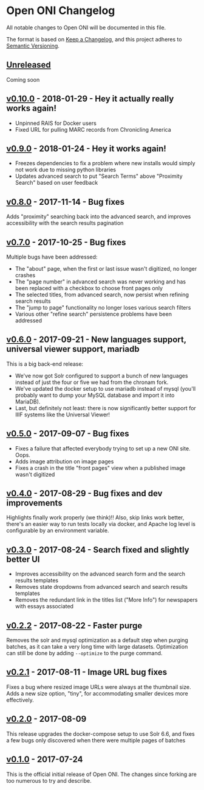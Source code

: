 # Open ONI Changelog
All notable changes to Open ONI will be documented in this file.

The format is based on [Keep a Changelog](https://keepachangelog.com/en/1.0.0/),
and this project adheres to [Semantic
Versioning](https://semver.org/spec/v2.0.0.html).

## [Unreleased]
Coming soon

## [v0.10.0] - 2018-01-29 - Hey it actually really works again!
- Unpinned RAIS for Docker users
- Fixed URL for pulling MARC records from Chronicling America

## [v0.9.0] - 2018-01-24 - Hey it works again!
- Freezes dependencies to fix a problem where new installs would simply not work
  due to missing python libraries
- Updates advanced search to put "Search Terms" above "Proximity Search" based
  on user feedback

## [v0.8.0] - 2017-11-14 - Bug fixes
Adds "proximity" searching back into the advanced search, and improves
accessibility with the search results pagination

## [v0.7.0] - 2017-10-25 - Bug fixes
Multiple bugs have been addressed:
- The "about" page, when the first or last issue wasn't digitized, no longer
  crashes
- The "page number" in advanced search was never working and has been replaced
  with a checkbox to choose front pages only
- The selected titles, from advanced search, now persist when refining search
  results
- The "jump to page" functionality no longer loses various search filters
- Various other "refine search" persistence problems have been addressed

## [v0.6.0] - 2017-09-21 - New languages support, universal viewer support, mariadb
This is a big back-end release:
- We've now got Solr configured to support a bunch of new languages instead of
  just the four or five we had from the chronam fork.
- We've updated the docker setup to use mariadb instead of mysql (you'll
  probably want to dump your MySQL database and import it into MariaDB).
- Last, but definitely not least: there is now significantly better support for
  IIIF systems like the Universal Viewer!

## [v0.5.0] - 2017-09-07 - Bug fixes
- Fixes a failure that affected everybody trying to set up a new ONI site. Oops.
- Adds image attribution on image pages
- Fixes a crash in the title "front pages" view when a published image wasn't
  digitized

## [v0.4.0] - 2017-08-29 - Bug fixes and dev improvements
Highlights finally work properly (we think)!! Also, skip links work better,
there's an easier way to run tests locally via docker, and Apache log level is
configurable by an environment variable.

## [v0.3.0] - 2017-08-24 - Search fixed and slightly better UI
- Improves accessibility on the advanced search form and the search results
  templates
- Removes state dropdowns from advanced search and search results templates
- Removes the redundant link in the titles list ("More Info") for newspapers
  with essays associated

## [v0.2.2] - 2017-08-22 - Faster purge
Removes the solr and mysql optimization as a default step when purging batches,
as it can take a very long time with large datasets. Optimization can still be
done by adding `--optimize` to the purge command.

## [v0.2.1] - 2017-08-11 - Image URL bug fixes
Fixes a bug where resized image URLs were always at the thumbnail size. Adds a
new size option, "tiny", for accommodating smaller devices more effectively.

## [v0.2.0] - 2017-08-09
This release upgrades the docker-compose setup to use Solr 6.6, and fixes a few
bugs only discovered when there were multiple pages of batches

## [v0.1.0] - 2017-07-24
This is the official initial release of Open ONI. The changes since forking are
too numerous to try and describe.

[Unreleased]: https://github.com/open-oni/open-oni/compare/v0.10.0...dev
[v0.10.0]: https://github.com/open-oni/open-oni/compare/v0.9.0...v0.10.0
[v0.9.0]: https://github.com/open-oni/open-oni/compare/v0.8.0...v0.9.0
[v0.8.0]: https://github.com/open-oni/open-oni/compare/v0.7.0...v0.8.0
[v0.7.0]: https://github.com/open-oni/open-oni/compare/v0.6.0...v0.7.0
[v0.6.0]: https://github.com/open-oni/open-oni/compare/v0.5.0...v0.6.0
[v0.5.0]: https://github.com/open-oni/open-oni/compare/v0.4.0...v0.5.0
[v0.4.0]: https://github.com/open-oni/open-oni/compare/v0.3.0...v0.4.0
[v0.3.0]: https://github.com/open-oni/open-oni/compare/v0.2.2...v0.3.0
[v0.2.2]: https://github.com/open-oni/open-oni/compare/v0.2.1...v0.2.2
[v0.2.1]: https://github.com/open-oni/open-oni/compare/v0.2.0...v0.2.1
[v0.2.0]: https://github.com/open-oni/open-oni/compare/v0.1.0...v0.2.0
[v0.1.0]: https://github.com/open-oni/open-oni/releases/tag/v0.1.0

